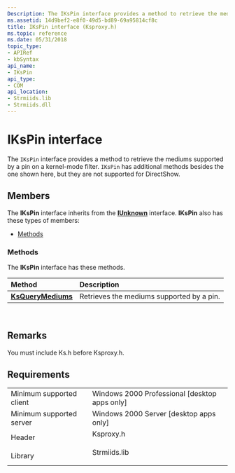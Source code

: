 ```yaml
---
Description: The IKsPin interface provides a method to retrieve the mediums supported by a pin on a kernel-mode filter. IKsPin has additional methods besides the one shown here, but they are not supported for DirectShow.
ms.assetid: 14d9bef2-e8f0-49d5-bd89-69a95814cf8c
title: IKsPin interface (Ksproxy.h)
ms.topic: reference
ms.date: 05/31/2018
topic_type: 
- APIRef
- kbSyntax
api_name: 
- IKsPin
api_type: 
- COM
api_location: 
- Strmiids.lib
- Strmiids.dll
---
```


# IKsPin interface

The `IKsPin` interface provides a method to retrieve the mediums supported by a pin on a kernel-mode filter. `IKsPin` has additional methods besides the one shown here, but they are not supported for DirectShow.

## Members

The **IKsPin** interface inherits from the [**IUnknown**](https://msdn.microsoft.com/library/ms680509(v=VS.85).aspx) interface. **IKsPin** also has these types of members:

-   [Methods](#methods)

### Methods

The **IKsPin** interface has these methods.



| Method                                          | Description                                          |
|:------------------------------------------------|:-----------------------------------------------------|
| [**KsQueryMediums**](ikspin-ksquerymediums.md) | Retrieves the mediums supported by a pin.<br/> |



 

## Remarks

You must include Ks.h before Ksproxy.h.

## Requirements



|                                     |                                                                                         |
|-------------------------------------|-----------------------------------------------------------------------------------------|
| Minimum supported client<br/> | Windows 2000 Professional \[desktop apps only\]<br/>                              |
| Minimum supported server<br/> | Windows 2000 Server \[desktop apps only\]<br/>                                    |
| Header<br/>                   | <dl> <dt>Ksproxy.h</dt> </dl>    |
| Library<br/>                  | <dl> <dt>Strmiids.lib</dt> </dl> |



 

 




